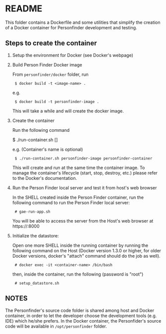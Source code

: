 README
======

This folder contains a Dockerfile and some utilities that simplify the creation
of a Docker container for Personfinder development and testing.

Steps to create the container
-----------------------------

1. Setup the environment for Docker (see Docker's webpage)
2. Build Person Finder Docker image

    From `personfinder/docker` folder, run

        $ docker build -t <image-name> .

    e.g.

        $ docker build -t personfinder-image .

    This will take a while and will create the docker image.

3. Create the container

    Run the following command

    $ ./run-container.sh <image-name> [<container-name>]

    e.g. (Container's name is optional)

        $ ./run-container.sh personfinder-image personfinder-container

    This will create and run at the same time the container image. To manage
    the container's lifecycle (start, stop, destroy, etc.) please refer to the
    Docker's documentation.

4. Run the Person Finder local server and test it from host's web browser

    In the SHELL created inside the Person Finder container, run the following
    command to run the Person Finder local server:

        # gae-run-app.sh

    You will be able to access the server from the Host's web browser at
    https://<container-ip-address>:8000


5. Initialize the datastore:

    Open one more SHELL inside the running container by running the following
    command on the Host (Docker version 1.3.0 or higher, for older Docker
    versions, docker's "attach" command should do the job as well).

        # docker exec -it <container-name> /bin/bash

    then, inside the container, run the following (password is "root")

        # setup_datastore.sh


NOTES
-----

The Personfinder's source code folder is shared among host and Docker container,
in order to let the developer choose the development tools (e.g. IDE) which
he/she prefers. In the Docker container, the Personfider's source code will be
available in `/opt/personfinder` folder.
